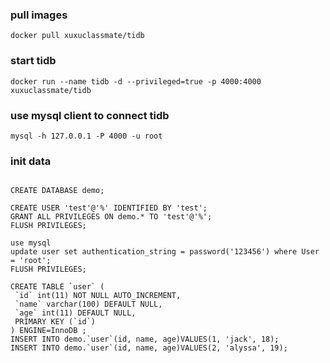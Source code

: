### pull images
```shell
docker pull xuxuclassmate/tidb
```

### start tidb
```shell
docker run --name tidb -d --privileged=true -p 4000:4000 xuxuclassmate/tidb

```


### use mysql client to connect tidb
```shell
mysql -h 127.0.0.1 -P 4000 -u root
```
### init data

```shell

CREATE DATABASE demo;

CREATE USER 'test'@'%' IDENTIFIED BY 'test';
GRANT ALL PRIVILEGES ON demo.* TO 'test'@'%';
FLUSH PRIVILEGES;

use mysql
update user set authentication_string = password('123456') where User = 'root';
FLUSH PRIVILEGES;

CREATE TABLE `user` (
 `id` int(11) NOT NULL AUTO_INCREMENT,
 `name` varchar(100) DEFAULT NULL,
 `age` int(11) DEFAULT NULL,
 PRIMARY KEY (`id`)
) ENGINE=InnoDB ;
INSERT INTO demo.`user`(id, name, age)VALUES(1, 'jack', 18);
INSERT INTO demo.`user`(id, name, age)VALUES(2, 'alyssa', 19);



```

